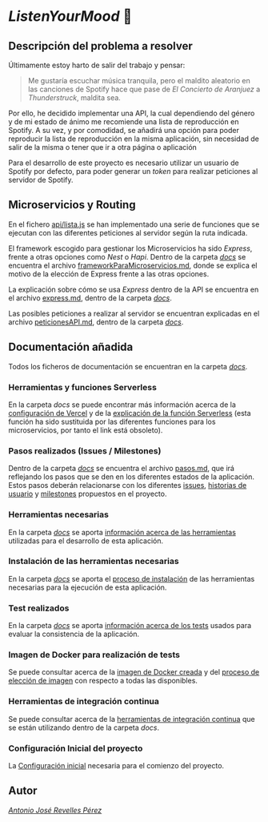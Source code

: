 # *ListenYourMood* :musical_note:

## Descripción del problema a resolver
Últimamente estoy harto de salir del trabajo y pensar:
  > Me gustaría escuchar música tranquila, pero el maldito aleatorio en las canciones de Spotify hace que pase de *El Concierto de Aranjuez* a *Thunderstruck*, maldita sea.
  
Por ello, he decidido implementar una API, la cual dependiendo del género y de mi estado de ánimo me recomiende una lista de reproducción en Spotify.
A su vez, y por comodidad, se añadirá una opción para poder reproducir la lista de reproducción en la misma aplicación, sin necesidad de salir de la misma o tener que ir a otra página o aplicación

Para el desarrollo de este proyecto es necesario utilizar un usuario de Spotify por defecto, para poder generar un *token* para realizar peticiones al servidor de Spotify.

## Microservicios y Routing
En el fichero [api/lista.js](https://github.com/antoniorev/ListenYourMood/blob/master/api/lista.js) se han implementado una serie de funciones que se ejecutan con las diferentes peticiones al servidor según la ruta indicada.

El framework escogido para gestionar los Microservicios ha sido *Express*, frente a otras opciones como *Nest* o *Hapi*. Dentro de la carpeta *[docs](https://github.com/AntonioRev/ListenYourMood/tree/master/docs)* se encuentra el archivo [frameworkParaMicroservicios.md](https://github.com/AntonioRev/ListenYourMood/blob/master/docs/frameworkParaMicroservicios.md), donde se explica el motivo de la elección de Express frente a las otras opciones.

La explicación sobre cómo se usa *Express* dentro de la API se encuentra en el archivo [express.md](https://github.com/AntonioRev/ListenYourMood/blob/master/docs/express.md), dentro de la carpeta *[docs](https://github.com/AntonioRev/ListenYourMood/tree/master/docs)*.

Las posibles peticiones a realizar al servidor se encuentran explicadas en el archivo [peticionesAPI.md](https://github.com/AntonioRev/ListenYourMood/blob/master/docs/peticionesAPI.md), dentro de la carpeta *[docs](https://github.com/AntonioRev/ListenYourMood/tree/master/docs)*.

## Documentación añadida
Todos los ficheros de documentación se encuentran en la carpeta *[docs](https://github.com/AntonioRev/ListenYourMood/tree/master/docs)*.
### Herramientas y funciones Serverless
En la carpeta *docs* se puede encontrar más información acerca de la [configuración de Vercel](https://github.com/antoniorev/ListenYourMood/blob/master/docs/configuracionVercel.md) y de la [explicación de la función Serverless](https://github.com/antoniorev/ListenYourMood/blob/master/docs/funcionServerless.md) (esta función ha sido sustituida por las diferentes funciones para los microservicios, por tanto el link está obsoleto).


### Pasos realizados (Issues / Milestones)
Dentro de la carpeta *[docs](https://github.com/AntonioRev/ListenYourMood/tree/master/docs)* se encuentra el archivo [pasos.md](https://github.com/AntonioRev/ListenYourMood/blob/master/docs/pasos.md), que irá reflejando los pasos que se den en los diferentes estados de la aplicación. Estos pasos deberán relacionarse con los diferentes [issues](https://github.com/AntonioRev/ListenYourMood/issues), [historias de usuario](https://github.com/AntonioRev/ListenYourMood/labels/user-stories) y [milestones](https://github.com/AntonioRev/ListenYourMood/milestones) propuestos en el proyecto.

### Herramientas necesarias
En la carpeta *[docs](https://github.com/AntonioRev/ListenYourMood/tree/master/docs)* se aporta [información acerca de las herramientas](https://github.com/AntonioRev/ListenYourMood/blob/master/docs/herramientas.md) utilizadas para el desarrollo de esta aplicación.

### Instalación de las herramientas necesarias
En la carpeta *[docs](https://github.com/AntonioRev/ListenYourMood/tree/master/docs)* se aporta el [proceso de instalación](https://github.com/AntonioRev/ListenYourMood/blob/master/docs/instalacionHerramientas.md) de las herramientas necesarias para la ejecución de esta aplicación.

### Test realizados
En la carpeta *[docs](https://github.com/AntonioRev/ListenYourMood/tree/master/docs)* se aporta [información acerca de los tests](https://github.com/AntonioRev/ListenYourMood/blob/master/docs/tests.md) usados para evaluar la consistencia de la aplicación.

### Imagen de Docker para realización de tests
Se puede consultar acerca de la [imagen de Docker creada](https://github.com/AntonioRev/ListenYourMood/blob/master/docs/Docker.md) y del [proceso de elección de imagen](https://github.com/AntonioRev/ListenYourMood/blob/master/docs/imagenesDocker.md) con respecto a todas las disponibles.

### Herramientas de integración continua
Se puede consultar acerca de la [herramientas de integración continua](https://github.com/AntonioRev/ListenYourMood/blob/master/docs/Docker.md) que se están utilizando dentro de la carpeta *docs*.


### Configuración Inicial del proyecto
La [Configuración inicial](https://github.com/AntonioRev/ListenYourMood/blob/master/docs/ConfiguracionInicial.md) necesaria para el comienzo del proyecto.

## Autor
*[Antonio José Revelles Pérez](https://github.com/AntonioRev)*
